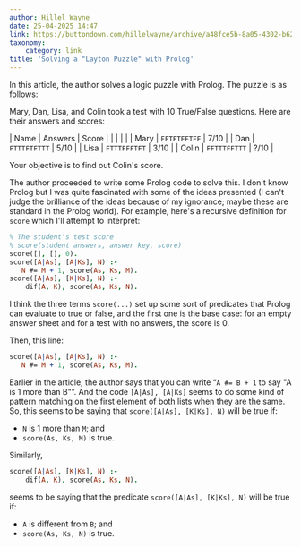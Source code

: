 ```yaml
---
author: Hillel Wayne
date: 25-04-2025 14:47
link: https://buttondown.com/hillelwayne/archive/a48fce5b-8a05-4302-b620-9b26f057f145/
taxonomy:
    category: link
title: 'Solving a "Layton Puzzle" with Prolog'
---
```


In this article, the author solves a logic puzzle with Prolog.
The puzzle is as follows:

Mary, Dan, Lisa, and Colin took a test with 10 True/False questions.
Here are their answers and scores:

| Name | Answers | Score |
| | | |
| Mary | `FFTFTFFTFF` | 7/10 |
| Dan | `FTTTFTFTTT` | 5/10 |
| Lisa | `FTTTFFFTFT` | 3/10 |
| Colin | `FFTTTFFTTT` | ?/10 |

Your objective is to find out Colin's score.

The author proceeded to write some Prolog code to solve this.
I don't know Prolog but I was quite fascinated with some of the ideas presented (I can't judge the brilliance of the ideas because of my ignorance; maybe these are standard in the Prolog world).
For example, here's a recursive definition for `score` which I'll attempt to interpret:

```prolog
% The student's test score
% score(student answers, answer key, score)
score([], [], 0).
score([A|As], [A|Ks], N) :-
   N #= M + 1, score(As, Ks, M).
score([A|As], [K|Ks], N) :- 
    dif(A, K), score(As, Ks, N).
```

I think the three terms `score(...)` set up some sort of predicates that Prolog can evaluate to true or false, and the first one is the base case: for an empty answer sheet and for a test with no answers, the score is 0.

Then, this line:

```prolog
score([A|As], [A|Ks], N) :-
   N #= M + 1, score(As, Ks, M).
```

Earlier in the article, the author says that you can write “`A #= B + 1` to say "A is 1 more than B"”.
And the code `[A|As], [A|Ks]` seems to do some kind of pattern matching on the first element of both lists when they are the same.
So, this seems to be saying that `score([A|As], [K|Ks], N)` will be true if:
 - `N` is 1 more than `M`; and
 - `score(As, Ks, M)` is true.

Similarly,

```prolog
score([A|As], [K|Ks], N) :- 
    dif(A, K), score(As, Ks, N).
```

seems to be saying that the predicate `score([A|As], [K|Ks], N)` will be true if:
 - `A` is different from `B`; and
 - `score(As, Ks, N)` is true.
